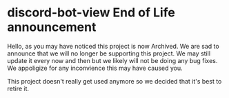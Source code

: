 # discord-bot-view End of Life announcement #

Hello, as you may have noticed this project is now Archived. We are sad to announce that we will no longer be supporting this project. We may still update it every now and then but 
we likely will not be doing any bug fixes. We appoligize for any inconvience this may have caused you.


This project doesn't really get used anymore so we decided that it's best to retire it. 
